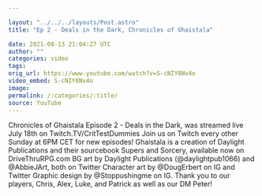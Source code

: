 ```yaml
---

layout: "../../../layouts/Post.astro"
title: "Ep 2 - Deals in the Dark, Chronicles of Ghaistala"

date: 2021-08-13 21:04:27 UTC
author: ""
categories: video
tags: 
orig_url: https://www.youtube.com/watch?v=S-cNIY8Nv4o
video_embed: S-cNIY8Nv4o
image:
permalink: /:categories/:title/
source: YouTube
---
```

Chronicles of Ghaistala Episode 2 - Deals in the Dark, was streamed live July 18th on Twitch.TV/CritTestDummies Join us on Twitch every other Sunday at 6PM CET for new episodes! Ghaistala is a creation of Daylight Publications and their sourcebook Supers and Sorcery, available now on DriveThruRPG.com BG art by Daylight Publications (@daylightpub1066) and @AbbieJArt, both on Twitter Character art by @DougErbert on IG and Twitter Graphic design by @Stoppushingme on IG. Thank you to our players, Chris, Alex, Luke, and Patrick as well as our DM Peter!
